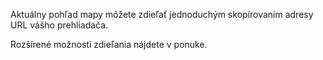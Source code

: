 Aktuálny pohľad mapy môžete zdieľať jednoduchým skopírovaním adresy URL vášho prehliadača.

Rozšírené možnosti zdieľania nájdete v ponuke.
